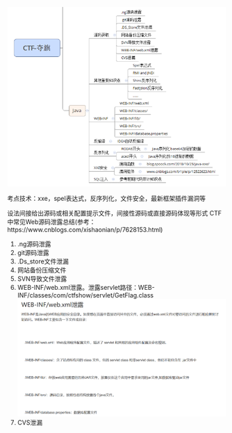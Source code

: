 ![](.topwrite/assets/image_1728464617747.png)


考点技术：xxe，spel表达式，反序列化，文件安全，最新框架插件漏洞等

设法间接给出源码或相关配置提示文件，间接性源码或直接源码体现等形式
CTF中常见Web源码泄露总结(参考：https\://www\.cnblogs.com/xishaonian/p/7628153.html)
1. .ng源码泄露
2. git源码泄露
3. .Ds_store文件泄漏
4. 网站备份压缩文件
5. SVN导致文件泄露
6. WEB-INF/web.xml泄露。泄露servlet路径：WEB-INF/classes/com/ctfshow/servlet/GetFlag.class
![](.topwrite/assets/image_1735131274810.png)
7. CVS泄漏

